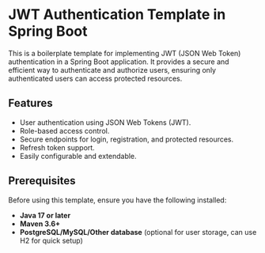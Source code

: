 # JWT Authentication Template in Spring Boot

This is a boilerplate template for implementing JWT (JSON Web Token) authentication in a Spring Boot application. It provides a secure and efficient way to authenticate and authorize users, ensuring only authenticated users can access protected resources.

## Features

- User authentication using JSON Web Tokens (JWT).
- Role-based access control.
- Secure endpoints for login, registration, and protected resources.
- Refresh token support.
- Easily configurable and extendable.

## Prerequisites

Before using this template, ensure you have the following installed:

- **Java 17 or later**
- **Maven 3.6+**
- **PostgreSQL/MySQL/Other database** (optional for user storage, can use H2 for quick setup)

